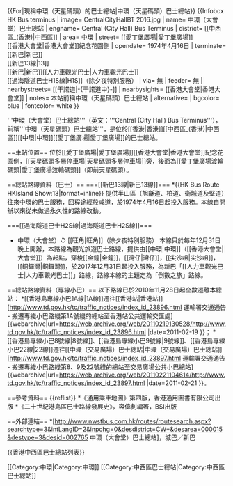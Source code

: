 {{For|現稱中環（天星碼頭）的巴士總站|中環（天星碼頭）巴士總站}}
{{Infobox HK Bus terminus
| image= 	CentralCityHallBT 2016.jpg 
| name= 中環（大會堂）巴士總站
| engname= Central (City Hall) Bus Terminus
| district= [[中西區_(香港)|中西區]]
| area= 中環 
| street= [[愛丁堡廣場|愛丁堡廣場]]<br>[[香港大會堂|香港大會堂]]紀念花園側
| opendate= 1974年4月16日
| terminate= [[新巴|新巴]]<br>[[新巴13線|13]]<br>[[新巴|新巴]][[人力車觀光巴士|人力車觀光巴士]]<br>[[過海隧道巴士H1S線|H1S]]（除夕夜特別服務）
| via= 無
| feeder= 無
| nearbystreets= [[干諾道|-{干諾道中}-]]
| nearbysights= [[香港大會堂|香港大會堂]]
| notes= 本站前稱中環（天星碼頭）巴士總站
| alternative=
| bgcolor= blue
| fontcolor= white
}}

'''中環（大會堂）巴士總站'''（英文：'''Central (City Hall) Bus Terminus'''），前稱'''中環（天星碼頭）巴士總站'''，是位於[[香港|香港]][[中西區_(香港)|中西區]][[中環|中環]][[愛丁堡廣場|愛丁堡廣場]]的巴士總站。

==車站位置==
位於[[愛丁堡廣場|愛丁堡廣場]][[香港大會堂|香港大會堂]]紀念花園側，[[天星碼頭多層停車場|天星碼頭多層停車場]]旁，後面為[[愛丁堡廣場渡輪碼頭|愛丁堡廣場渡輪碼頭]]（即前天星碼頭）。

==總站路線資料（巴士）==
===[[新巴13線|新巴13線]]===
*{{HK Bus Route HKIsland Show:13|format=inline}}
提供半山區（旭龢道、柏道、衛城道及堅道）往來中環的巴士服務，回程途經般咸道，於1974年4月16日起投入服務。本線自開辦以來從未做過永久性的路線改動。

===[[過海隧道巴士H2S線|過海隧道巴士H2S線]]===
* 中環（大會堂）↺ [[旺角|旺角]]（除夕夜特別服務）
本線只於每年12月31日晚上開辦，本路線為觀光旅遊巴士路線，提供由[[中環|中環]]（[[香港大會堂|大會堂]]）為起點，穿梭[[金鐘|金鐘]]，[[灣仔|灣仔]]，[[尖沙咀|尖沙咀]]，[[銅鑼灣|銅鑼灣]]，於2017年12月31日起投入服務，為新巴「[[人力車觀光巴士|人力車觀光巴士]]」路線，路線本線的主題定為「倒數之旅」路線。

==總站路線資料（專線小巴）==
以下路線已於2010年11月28日起全數遷離本總站：
*[[香港島專線小巴1A線|1A線]]遷往[[香港站|香港站]]<ref>[http://www.td.gov.hk/tc/traffic_notices/index_id_23896.html 運輸署交通通告 - 搬遷專綫小巴路綫第1A號綫的總站至香港站公共運輸交匯處] {{webarchive|url=https://web.archive.org/web/20110219130528/http://www.td.gov.hk/tc/traffic_notices/index_id_23896.html |date=2011-02-19 }}</ref>；
*[[香港島專線小巴8號線|8號線]]、[[香港島專線小巴9號線|9號線]]、[[香港島專線小巴22線|22線]]遷往[[中環（交易廣場）巴士總站|中環（交易廣場）巴士總站]]<ref>[http://www.td.gov.hk/tc/traffic_notices/index_id_23897.html 運輸署交通通告 - 搬遷專綫小巴路綫第8、9及22號綫的總站至交易廣場公共小巴總站] {{webarchive|url=https://web.archive.org/web/20110221104614/http://www.td.gov.hk/tc/traffic_notices/index_id_23897.html |date=2011-02-21 }}</ref>。

==參考資料==
{{reflist}}
*《通用乘車地圖》第四版，香港通用圖書有限公司出版
*《二十世紀港島區巴士路線發展史》，容偉釗編著，BSI出版 

==外部連結==
*[http://www.nwstbus.com.hk/routes/routesearch.aspx?searchtype=3&intLangID=2&inpchg=0&desdistrict=CW+&desarea=000015&destype=3&desid=002765 中環（大會堂）巴士總站]，城巴／新巴

{{香港中西區巴士總站列表}}

[[Category:中環|Category:中環]]
[[Category:中西區巴士總站|Category:中西區巴士總站]]